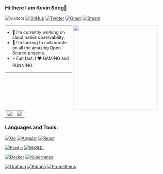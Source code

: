 ### Hi there I am Kevin Song👋

![visitors](https://visitor-badge.laobi.icu/badge?page_id=KEVISONG)
[![GitHub](https://img.shields.io/badge/GitHub-%23121011.svg?logo=github&logoColor=white)](https://github.com/KEVISONG)
[![Twitter](https://img.shields.io/badge/Twitter-%231DA1F2.svg?logo=Twitter&logoColor=white)](https://twitter.com/KEVISONG6)
[![Gmail](https://img.shields.io/badge/Gmail-D14836?logo=gmail&logoColor=white)](mailto:kkevisong@gmail.com)
[![Steam](https://img.shields.io/badge/steam-%23000000.svg?logo=steam&logoColor=white)](https://steamcommunity.com/profiles/76561198119948205/)

<img align="right" src="https://media.giphy.com/media/A7eRyKtVD3HEI/giphy.gif" width="280"/>

---

- 🔭 I’m currently working on cloud native observability.
- 👯 I’m looking to collaborate on all the amazing Open Source projects.
- ⚡ Fun fact: I ❤️ GAMING and RUNNING.

---

<!--
**KEVISONG/KEVISONG** is a ✨ _special_ ✨ repository because its `README.md` (this file) appears on your GitHub profile.

Here are some ideas to get you started:

- 🔭 I’m currently working on ...
- 🌱 I’m currently learning ...
- 👯 I’m looking to collaborate on ...
- 🤔 I’m looking for help with ...
- 💬 Ask me about ...
- 📫 How to reach me: ...
- 😄 Pronouns: ...
- ⚡ Fun fact: ...
-->

<table border="0">
    <tr>
        <td><center><img align="center" src="https://github-readme-stats.vercel.app/api?username=KEVISONG&show_icons=true&count_private=true&hide_title=true&theme=chartreuse-dark"></center></td>
        <td><center><img align="center" src="https://github-readme-stats.anuraghazra1.vercel.app/api/top-langs/?username=KEVISONG&count_private=true&layout=compact&theme=chartreuse-dark" /></center></td>
    </tr>
</table>

### Languages and Tools:

[![Go](https://img.shields.io/badge/Go-00ADD8?logo=go&logoColor=white)](https://github.com/golang/go)
[![Angular](https://img.shields.io/badge/Angular-DD0031?logo=angular&logoColor=white)](https://github.com/angular/angular)
[![React](https://img.shields.io/badge/React-20232A?logo=react&logoColor=61DAFB)](https://github.com/facebook/react)

[![Elastic](https://img.shields.io/badge/Elastic-24bbb1?logo=elasticsearch)](https://github.com/elastic/elasticsearch)
[![MySQL](https://img.shields.io/badge/MySQL-000000?&logo=mysql&logoColor=white)](https://www.mysql.com/)

[![Docker](https://img.shields.io/badge/Docker-%230db7ed.svg?logo=docker&logoColor=white)](https://www.docker.com/)
[![Kubernetes](https://img.shields.io/badge/kubernetes-%23326ce5.svg?logo=kubernetes&logoColor=white)](https://github.com/kubernetes/kubernetes)

[![Grafana](https://img.shields.io/badge/Grafana-%23fb9d5a.svg?logo=grafana&logoColor=white)](https://github.com/grafana/grafana)
[![Kibana](https://img.shields.io/badge/Kibana-%23ef5098.svg?logo=kibana&logoColor=white)](https://github.com/elastic/kibana)
[![Prometheus](https://img.shields.io/badge/Prometheus-%23e6512c.svg?logo=prometheus&logoColor=white)](https://github.com/prometheus/prometheus)
